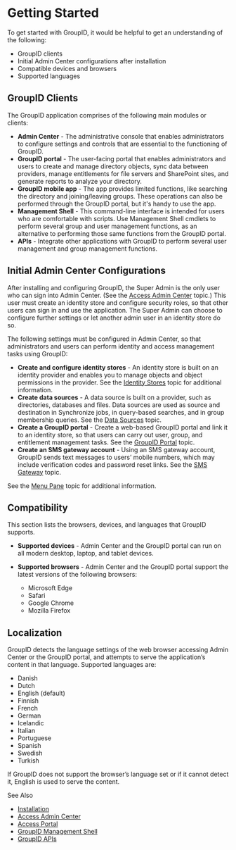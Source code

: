 # Getting Started

To get started with GroupID, it would be helpful to get an understanding of the following:

- GroupID clients
- Initial Admin Center configurations after installation
- Compatible devices and browsers
- Supported languages

## GroupID Clients

The GroupID application comprises of the following main modules or clients:

- **Admin Center** - The administrative console that enables administrators to configure settings
  and controls that are essential to the functioning of GroupID.
- **GroupID portal** - The user-facing portal that enables administrators and users to create and
  manage directory objects, sync data between providers, manage entitlements for file servers and
  SharePoint sites, and generate reports to analyze your directory.
- **GroupID mobile app** - The app provides limited functions, like searching the directory and
  joining/leaving groups. These operations can also be performed through the GroupID portal, but
  it's handy to use the app.
- **Management Shell** - This command-line interface is intended for users who are comfortable with
  scripts. Use Management Shell cmdlets to perform several group and user management functions, as
  an alternative to performing those same functions from the GroupID portal.
- **APIs** - Integrate other applications with GroupID to perform several user management and group
  management functions.

## Initial Admin Center Configurations

After installing and configuring GroupID, the Super Admin is the only user who can sign into Admin
Center. (See the [Access Admin Center](/docs/directorymanager/11.0/directorymanager/admincenter/signin.md)
topic.) This user must create an identity store and configure security roles, so that other users
can sign in and use the application. The Super Admin can choose to configure further settings or let
another admin user in an identity store do so.

The following settings must be configured in Admin Center, so that administrators and users can
perform identity and access management tasks using GroupID:

- **Create and configure identity stores** - An identity store is built on an identity provider and
  enables you to manage objects and object permissions in the provider. See the
  [Identity Stores](/docs/directorymanager/11.0/directorymanager/admincenter/identitystore/overview.md)
  topic for additional information.
- **Create data sources** - A data source is built on a provider, such as directories, databases and
  files. Data sources are used as source and destination in Synchronize jobs, in query-based
  searches, and in group membership queries. See the
  [ Data Sources](/docs/directorymanager/11.0/directorymanager/admincenter/datasource/overview.md) topic.
- **Create a GroupID portal** - Create a web-based GroupID portal and link it to an identity store,
  so that users can carry out user, group, and entitlement management tasks. See the
  [GroupID Portal](/docs/directorymanager/11.0/directorymanager/admincenter/portal/overview.md) topic.
- **Create an SMS gateway account** - Using an SMS gateway account, GroupID sends text messages to
  users’ mobile numbers, which may include verification codes and password reset links. See the
  [SMS Gateway](/docs/directorymanager/11.0/directorymanager/admincenter/smsgateway/overview.md) topic.

See the
[Menu Pane](/docs/directorymanager/11.0/directorymanager/admincenter/general/navigation.md#menu-pane) topic
for additional information.

## Compatibility

This section lists the browsers, devices, and languages that GroupID supports.

- **Supported devices** - Admin Center and the GroupID portal can run on all modern desktop, laptop,
  and tablet devices.
- **Supported browsers** - Admin Center and the GroupID portal support the latest versions of the
  following browsers:

  - Microsoft Edge
  - Safari
  - Google Chrome
  - Mozilla Firefox

## Localization

GroupID detects the language settings of the web browser accessing Admin Center or the GroupID
portal, and attempts to serve the application’s content in that language. Supported languages are:

- Danish
- Dutch
- English (default)
- Finnish
- French
- German
- Icelandic
- Italian
- Portuguese
- Spanish
- Swedish
- Turkish

If GroupID does not support the browser’s language set or if it cannot detect it, English is used to
serve the content.

See Also

- [ Installation](/docs/directorymanager/11.0/directorymanager/install/about.md)
- [Access Admin Center](/docs/directorymanager/11.0/directorymanager/admincenter/signin.md)
- [Access Portal](/docs/directorymanager/11.0/directorymanager/portal/login.md)
- [GroupID Management Shell](/docs/directorymanager/11.0/directorymanager/managementshell/overview.md)
- [GroupID APIs](/docs/directorymanager/11.0/directorymanager/api/welcome.md)
